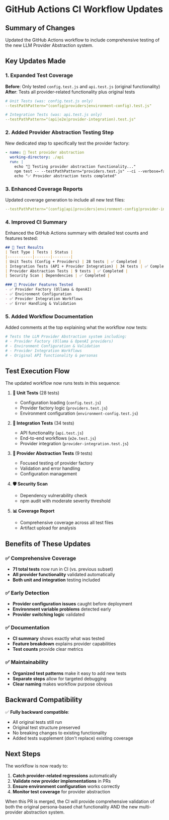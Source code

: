 # GitHub Actions CI Workflow Updates

## Summary of Changes

Updated the GitHub Actions workflow to include comprehensive testing of the new LLM Provider Abstraction system.

## Key Updates Made

### 1. **Expanded Test Coverage**
**Before**: Only tested `config.test.js` and `api.test.js` (original functionality)
**After**: Tests all provider-related functionality plus original tests

```yaml
# Unit Tests (was: config.test.js only)
--testPathPattern="(config|providers|environment-config).test.js"

# Integration Tests (was: api.test.js only)  
--testPathPattern="(api|e2e|provider-integration).test.js"
```

### 2. **Added Provider Abstraction Testing Step**
New dedicated step to specifically test the provider factory:
```yaml
- name: 🤖 Test provider abstraction
  working-directory: ./api  
  run: |
    echo "🤖 Testing provider abstraction functionality..."
    npm test -- --testPathPattern="providers.test.js" --ci --verbose=false
    echo "✅ Provider abstraction tests completed"
```

### 3. **Enhanced Coverage Reports**
Updated coverage generation to include all new test files:
```yaml
--testPathPattern="(config|api|providers|environment-config|provider-integration).test.js"
```

### 4. **Improved CI Summary**
Enhanced the GitHub Actions summary with detailed test counts and features tested:

```markdown
## 🧪 Test Results
| Test Type | Tests | Status |
|-----------|-------|--------|
| Unit Tests (Config + Providers) | 28 tests | ✅ Completed |
| Integration Tests (API + Provider Integration) | 34 tests | ✅ Completed |
| Provider Abstraction Tests | 9 tests | ✅ Completed |
| Security Scan | Dependencies | ✅ Completed |

### 🔧 Provider Features Tested
- ✅ Provider Factory (Ollama & OpenAI)
- ✅ Environment Configuration
- ✅ Provider Integration Workflows  
- ✅ Error Handling & Validation
```

### 5. **Added Workflow Documentation**
Added comments at the top explaining what the workflow now tests:
```yaml
# Tests the LLM Provider Abstraction system including:
# - Provider Factory (Ollama & OpenAI providers)  
# - Environment Configuration & Validation
# - Provider Integration Workflows
# - Original API functionality & personas
```

## Test Execution Flow

The updated workflow now runs tests in this sequence:

1. **🔬 Unit Tests** (28 tests)
   - Configuration loading (`config.test.js`)
   - Provider factory logic (`providers.test.js`) 
   - Environment configuration (`environment-config.test.js`)

2. **🔗 Integration Tests** (34 tests)
   - API functionality (`api.test.js`)
   - End-to-end workflows (`e2e.test.js`)
   - Provider integration (`provider-integration.test.js`)

3. **🤖 Provider Abstraction Tests** (9 tests)
   - Focused testing of provider factory
   - Validation and error handling
   - Configuration management

4. **🛡️ Security Scan**
   - Dependency vulnerability check
   - npm audit with moderate severity threshold

5. **📊 Coverage Report**
   - Comprehensive coverage across all test files
   - Artifact upload for analysis

## Benefits of These Updates

### ✅ **Comprehensive Coverage**
- **71 total tests** now run in CI (vs. previous subset)
- **All provider functionality** validated automatically
- **Both unit and integration** testing included

### ✅ **Early Detection**
- **Provider configuration issues** caught before deployment
- **Environment variable problems** detected early
- **Provider switching logic** validated

### ✅ **Documentation**
- **CI summary** shows exactly what was tested
- **Feature breakdown** explains provider capabilities
- **Test counts** provide clear metrics

### ✅ **Maintainability**
- **Organized test patterns** make it easy to add new tests
- **Separate steps** allow for targeted debugging
- **Clear naming** makes workflow purpose obvious

## Backward Compatibility

✅ **Fully backward compatible**:
- All original tests still run
- Original test structure preserved
- No breaking changes to existing functionality
- Added tests supplement (don't replace) existing coverage

## Next Steps

The workflow is now ready to:
1. **Catch provider-related regressions** automatically
2. **Validate new provider implementations** in PRs
3. **Ensure environment configuration** works correctly
4. **Monitor test coverage** for provider abstraction

When this PR is merged, the CI will provide comprehensive validation of both the original persona-based chat functionality AND the new multi-provider abstraction system.
